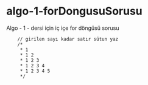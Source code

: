 # algo-1-forDongusuSorusu
Algo - 1 -  dersi için iç içe for döngüsü sorusu

		// girilen sayı kadar satır sütun yaz
		/*
		 * 1
		 * 1 2
		 * 1 2 3 
		 * 1 2 3 4 
		 * 1 2 3 4 5 
		 */
		